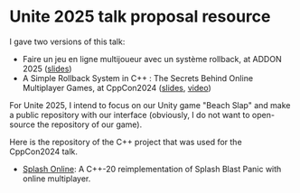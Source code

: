 # Unite 2025 talk proposal resource

I gave two versions of this talk:
- Faire un jeu en ligne multijoueur avec un système rollback, at ADDON 2025 ([slides](https://eliasfarhan.ch/ADDON2025))
- A Simple Rollback System in C++ : The Secrets Behind Online Multiplayer Games, at CppCon2024 ([slides](https://eliasfarhan.ch/CppCon2024), [video](https://www.youtube.com/watch?v=xkcGa-Xw154))

For Unite 2025, I intend to focus on our Unity game "Beach Slap" and make a public repository with our interface (obviously, I do not want to open-source the repository of our game).

Here is the repository of the C++ project that was used for the CppCon2024 talk.
- [Splash Online](https://github.com/EliasFarhan/SplashOnline): A C++-20 reimplementation of Splash Blast Panic with online multiplayer.